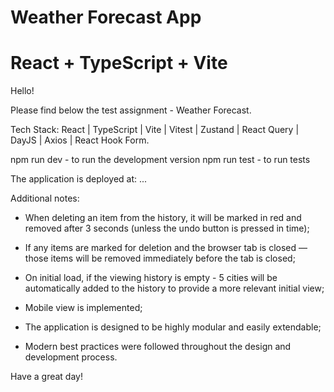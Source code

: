 # Weather Forecast App

# React + TypeScript + Vite

Hello!

Please find below the test assignment - Weather Forecast.

Tech Stack: React | TypeScript | Vite | Vitest | Zustand | React Query | DayJS | Axios | React Hook Form.

npm run dev - to run the development version
npm run test - to run tests

The application is deployed at: ...

Additional notes:

- When deleting an item from the history, it will be marked in red and removed after 3 seconds (unless the undo button is pressed in time);

- If any items are marked for deletion and the browser tab is closed — those items will be removed immediately before the tab is closed;
- On initial load, if the viewing history is empty - 5 cities will be automatically added to the history to provide a more relevant initial view;
- Mobile view is implemented;
- The application is designed to be highly modular and easily extendable;
- Modern best practices were followed throughout the design and development process.

Have a great day!
